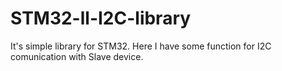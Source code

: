 # STM32-ll-I2C-library
It's simple library for STM32. Here I have some function for I2C comunication with Slave device.
